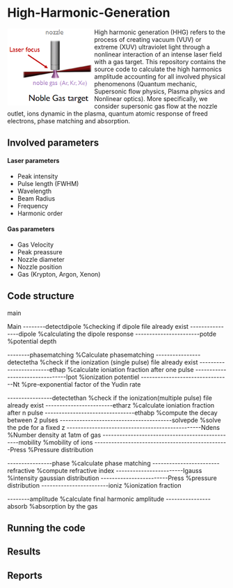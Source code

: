 # High-Harmonic-Generation
<img align="left" src="https://raw.githubusercontent.com/Aurelien-Pelissier/High-Harmonic-Generation/master/report/HHG.png" width=200>
High harmonic generation (HHG) refers to the process of creating vacuum (VUV) or extreme (XUV) ultraviolet light through a nonlinear interaction of an intense laser field with a gas target. This repository contains the source code to calculate the high harmonics amplitude accounting for all involved physical phenomenons (Quantum mechanic, Supersonic flow physics, Plasma physics and Nonlinear optics). More specifically, we consider supersonic gas flow at the nozzle outlet, ions dynamic in the plasma, quantum atomic response of freed electrons, phase matching and absorption.




## Involved parameters

#### Laser parameters

- Peak intensity
- Pulse length (FWHM)
- Wavelength
- Beam Radius
- Frequency
- Harmonic order

#### Gas parameters
- Gas Velocity
- Peak preassure
- Nozzle diameter
- Nozzle position
- Gas (Krypton, Argon, Xenon)





## Code structure

main

Main
--------detectdipole						%checking if dipole file already exist
----------------dipole						%calculating the dipole response
-----------------------potde					%potential depth

--------phasematching						%Calculate phasematching
----------------detectetha  					%check if the ionization (single pulse) file already exist
------------------------ethap 					%calculate ioniation fraction after one pulse
--------------------------------Ipot				%ionization potentiel
--------------------------------Nt				%pre-exponential factor of the Yudin rate

----------------detectethan  					%check if the ionization(multiple pulse) file already exist
------------------------etharz 					%calculate ioniation fraction after n pulse
--------------------------------ethabp 				%compute the decay between 2 pulses
----------------------------------------solvepde 		%solve the pde for a fixed z
------------------------------------------------Ndens		%Number density at 1atm of gas
------------------------------------------------mobility	%mobility of ions
------------------------------------------------Press		%Pressure distribution

----------------phase						%calculate phase matching
------------------------refractive				%compute refractive index
------------------------Igauss					%intensity gaussian distribution
------------------------Press					%pressure distribution
------------------------ioniz					%ionization fraction

--------amplitude						%calculate final harmonic amplitude
----------------absorb						%absorption by the gas





## Running the code









## Results




## Reports
